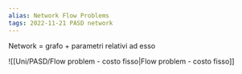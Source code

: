 ```yaml
---
alias: Network Flow Problems
tags: 2022-11-21 PASD network
---
```


Network = grafo + parametri relativi ad esso

![[Uni/PASD/Flow problem - costo fisso|Flow problem - costo fisso]]